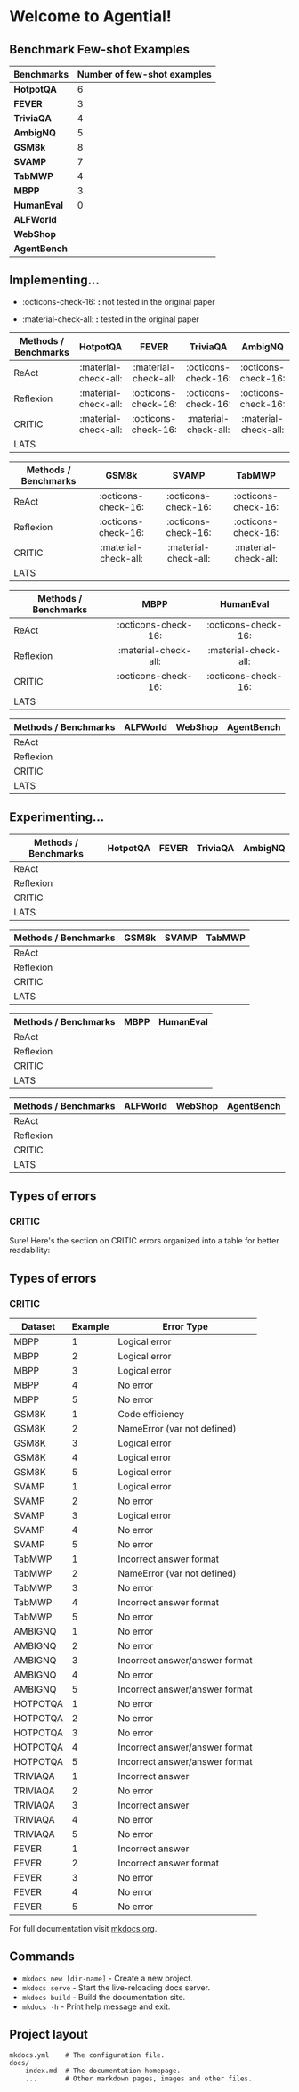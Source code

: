 <script src="https://cdn.jsdelivr.net/npm/marked/marked.min.js"></script>

# Welcome to Agential!

## Benchmark Few-shot Examples

| **Benchmarks** | Number of few-shot examples |
| -------------- | --------------------------- |
| **HotpotQA**   |  6                          |
| **FEVER**      |  3                          |
| **TriviaQA**   |  4                          |
| **AmbigNQ**    |  5                          |
| **GSM8k**      |  8                          |
| **SVAMP**      |  7                          |
| **TabMWP**     |  4                          |
| **MBPP**       |  3                          |
| **HumanEval**  |  0                          |
| **ALFWorld**   |                             |
| **WebShop**    |                             |
| **AgentBench** |                             |


## Implementing...



- :octicons-check-16: **:** not tested in the original paper

- :material-check-all: **:** tested in the original paper

| **Methods / Benchmarks** |       HotpotQA       |        FEVER         |       TriviaQA       |       AmbigNQ        |
| ------------------------ | :------------------: | :------------------: | :------------------: | :------------------: |
| ReAct                    | :material-check-all: | :material-check-all: | :octicons-check-16:  | :octicons-check-16:  |
| Reflexion                | :material-check-all: | :octicons-check-16:  | :octicons-check-16:  | :octicons-check-16:  |
| CRITIC                   | :material-check-all: | :octicons-check-16:  | :material-check-all: | :material-check-all: |
| LATS                     |                      |                      |                      |                      |

| **Methods / Benchmarks** |        GSM8k         |        SVAMP         |        TabMWP        |
| ------------------------ | :------------------: | :------------------: | :------------------: |
| ReAct                    | :octicons-check-16:  | :octicons-check-16:  | :octicons-check-16:  |
| Reflexion                | :octicons-check-16:  | :octicons-check-16:  | :octicons-check-16:  |
| CRITIC                   | :material-check-all: | :material-check-all: | :material-check-all: |
| LATS                     |                      |                      |                      |

| **Methods / Benchmarks** |         MBPP         |      HumanEval       |
| ------------------------ | :------------------: | :------------------: |
| ReAct                    | :octicons-check-16:  | :octicons-check-16:  |
| Reflexion                | :material-check-all: | :material-check-all: |
| CRITIC                   | :octicons-check-16:  | :octicons-check-16:  |
| LATS                     |                      |                      |

| **Methods / Benchmarks** | ALFWorld | WebShop | AgentBench |
| ------------------------ | :------: | :-----: | :--------: |
| ReAct                    |          |         |            |
| Reflexion                |          |         |            |
| CRITIC                   |          |         |            |
| LATS                     |          |         |            |

## Experimenting...


| **Methods / Benchmarks** | HotpotQA | FEVER | TriviaQA | AmbigNQ |
| ------------------------ | :------: | :---: | :------: | :-----: |
| ReAct                    |          |       |          |         |
| Reflexion                |          |       |          |         |
| CRITIC                   |          |       |          |         |
| LATS                     |          |       |          |         |

| **Methods / Benchmarks** | GSM8k | SVAMP | TabMWP |
| ------------------------ | :---: | :---: | :----: |
| ReAct                    |       |       |        |
| Reflexion                |       |       |        |
| CRITIC                   |       |       |        |
| LATS                     |       |       |        |

| **Methods / Benchmarks** | MBPP  | HumanEval |
| ------------------------ | :---: | :-------: |
| ReAct                    |       |           |
| Reflexion                |       |           |
| CRITIC                   |       |           |
| LATS                     |       |           |

| **Methods / Benchmarks** | ALFWorld | WebShop | AgentBench |
| ------------------------ | :------: | :-----: | :--------: |
| ReAct                    |          |         |            |
| Reflexion                |          |         |            |
| CRITIC                   |          |         |            |
| LATS                     |          |         |            |

## Types of errors

### CRITIC

Sure! Here's the section on CRITIC errors organized into a table for better readability:

## Types of errors

### CRITIC

| Dataset  | Example | Error Type                         |
|----------|---------|------------------------------------|
| MBPP     | 1       | Logical error                      |
| MBPP     | 2       | Logical error                      |
| MBPP     | 3       | Logical error                      |
| MBPP     | 4       | No error                           |
| MBPP     | 5       | No error                           |
| GSM8K    | 1       | Code efficiency                    |
| GSM8K    | 2       | NameError (var not defined)        |
| GSM8K    | 3       | Logical error                      |
| GSM8K    | 4       | Logical error                      |
| GSM8K    | 5       | Logical error                      |
| SVAMP    | 1       | Logical error                      |
| SVAMP    | 2       | No error                           |
| SVAMP    | 3       | Logical error                      |
| SVAMP    | 4       | No error                           |
| SVAMP    | 5       | No error                           |
| TabMWP   | 1       | Incorrect answer format            |
| TabMWP   | 2       | NameError (var not defined)        |
| TabMWP   | 3       | No error                           |
| TabMWP   | 4       | Incorrect answer format            |
| TabMWP   | 5       | No error                           |
| AMBIGNQ  | 1       | No error                           |
| AMBIGNQ  | 2       | No error                           |
| AMBIGNQ  | 3       | Incorrect answer/answer format     |
| AMBIGNQ  | 4       | No error                           |
| AMBIGNQ  | 5       | Incorrect answer/answer format     |
| HOTPOTQA | 1       | No error                           |
| HOTPOTQA | 2       | No error                           |
| HOTPOTQA | 3       | No error                           |
| HOTPOTQA | 4       | Incorrect answer/answer format     |
| HOTPOTQA | 5       | Incorrect answer/answer format     |
| TRIVIAQA | 1       | Incorrect answer                   |
| TRIVIAQA | 2       | No error                           |
| TRIVIAQA | 3       | Incorrect answer                   |
| TRIVIAQA | 4       | No error                           |
| TRIVIAQA | 5       | No error                           |
| FEVER    | 1       | Incorrect answer                   |
| FEVER    | 2       | Incorrect answer format            |
| FEVER    | 3       | No error                           |
| FEVER    | 4       | No error                           |
| FEVER    | 5       | No error                           |

For full documentation visit [mkdocs.org](https://www.mkdocs.org).

## Commands

* `mkdocs new [dir-name]` - Create a new project.
* `mkdocs serve` - Start the live-reloading docs server.
* `mkdocs build` - Build the documentation site.
* `mkdocs -h` - Print help message and exit.

## Project layout

    mkdocs.yml    # The configuration file.
    docs/
        index.md  # The documentation homepage.
        ...       # Other markdown pages, images and other files.
